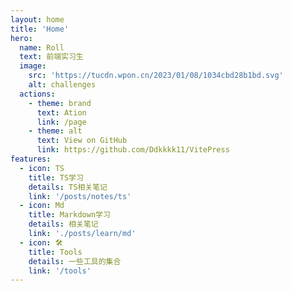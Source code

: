 ```yaml
---
layout: home
title: 'Home'
hero:
  name: Roll
  text: 前端实习生
  image:
    src: 'https://tucdn.wpon.cn/2023/01/08/1034cbd28b1bd.svg'
    alt: challenges
  actions:
    - theme: brand
      text: Ation
      link: /page
    - theme: alt
      text: View on GitHub
      link: https://github.com/Ddkkkk11/VitePress
features:
  - icon: TS
    title: TS学习
    details: TS相关笔记
    link: '/posts/notes/ts'
  - icon: Md
    title: Markdown学习
    details: 相关笔记
    link: './posts/learn/md'
  - icon: 🛠️
    title: Tools
    details: 一些工具的集合
    link: '/tools'
---
```

